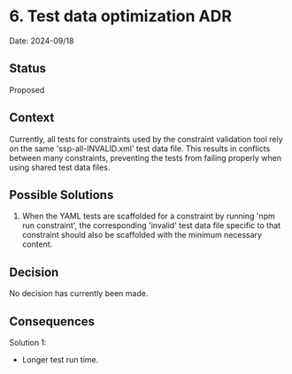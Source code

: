 # 6. Test data optimization ADR 
Date: 2024-09/18

## Status
Proposed

## Context
Currently, all tests for constraints used by the constraint validation tool rely on the same 'ssp-all-INVALID.xml' test data file. This results in conflicts between many constraints, preventing the tests from failing properly when using shared test data files.

## Possible Solutions
1. When the YAML tests are scaffolded for a constraint by running 'npm run constraint', the corresponding 'invalid' test data file specific to that constraint should also be scaffolded with the minimum necessary content.

## Decision
No decision has currently been made. 

## Consequences
Solution 1: 
- Longer test run time. 
